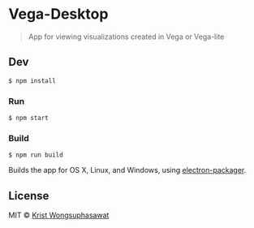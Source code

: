 # Vega-Desktop

> App for viewing visualizations created in Vega or Vega-lite


## Dev

```
$ npm install
```

### Run

```
$ npm start
```

### Build

```
$ npm run build
```

Builds the app for OS X, Linux, and Windows, using [electron-packager](https://github.com/electron-userland/electron-packager).


## License

MIT © [Krist Wongsuphasawat](http://kristw.yellowpigz.com)
